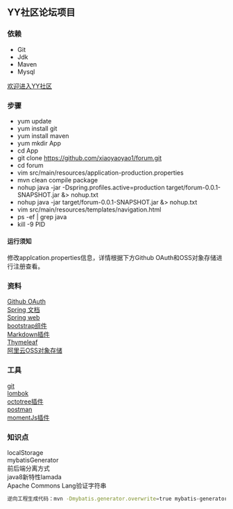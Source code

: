 ## YY社区论坛项目
### 依赖
- Git
- Jdk
- Maven
- Mysql

[欢迎进入YY社区](http://47.115.174.44/)

### 步骤
- yum update
- yum install git
- yum install maven
- yum mkdir App
- cd App
- git clone https://github.com/xiaoyaoyao1/forum.git
- cd forum
- vim src/main/resources/application-production.properties
- mvn clean compile package
- nohup java -jar -Dspring.profiles.active=production target/forum-0.0.1-SNAPSHOT.jar &> nohup.txt
- nohup java -jar target/forum-0.0.1-SNAPSHOT.jar &> nohup.txt
- vim src/main/resources/templates/navigation.html
- ps -ef | grep java
- kill -9 PID
#### 运行须知
修改applcation.properties信息，详情根据下方Github OAuth和OSS对象存储进行注册查看。
### 资料
[Github OAuth](https://developer.github.com/apps/building-oauth-apps/creating-an-oauth-app/)<br/>
 [Spring 文档](https://spring.io/guides)<br/>
[Spring web](https://spring.io/guides/gs/serving-web-content/)<br/>
[bootstrap组件](https://v3.bootcss.com/components/)<br/>
[Markdown插件](http://editor.md.ipandao.com/)<br/>
[Thymeleaf](https://www.thymeleaf.org/doc/tutorials/3.0/usingthymeleaf.html#setting-attribute-values)<br/>
[阿里云OSS对象存储](https://www.aliyun.com/product/oss?spm=5176.12825654.eofdhaal5.13.33ff2c4a2s0tpU&aly_as=tDiOre-p)
### 工具
[git](https://git-scm.com/download)<br/>
[lombok](https://www.projectlombok.org/)<br/>
[octotree插件](https://www.octotree.io/)<br/>
[postman](https://chrome.google.com/webstore/detail/coohjcphdfgbiolnekdpbcijmhambjff)<br/>
[momentJs插件](http://momentjs.cn/)<br/>
### 知识点
localStorage<br/>mybatisGenerator<br/>前后端分离方式<br/>java8新特性lamada<br/>Apache Commons Lang验证字符串<br/>
```bash
逆向工程生成代码：mvn -Dmybatis.generator.overwrite=true mybatis-generator:generate
```



